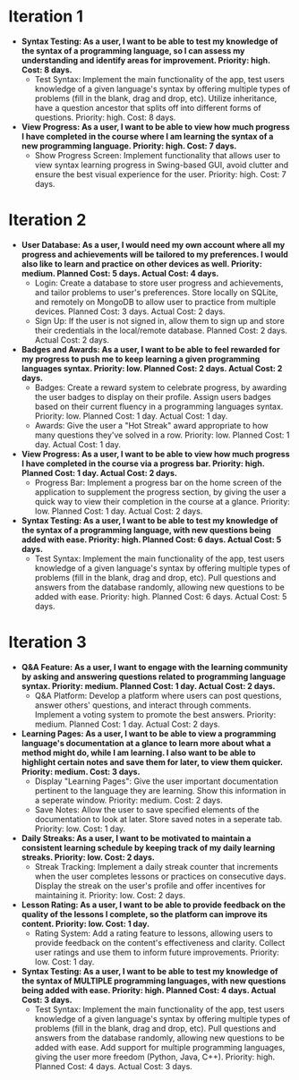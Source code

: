# Iteration 1
- **Syntax Testing: As a user, I want to be able to test my knowledge of the syntax of a programming language, so I can assess my understanding and identify areas for improvement. Priority: high. Cost: 8 days.**
  - Test Syntax: Implement the main functionality of the app, test users knowledge of a given language's syntax by offering multiple types of problems (fill in the blank, drag and drop, etc). Utilize inheritance, have a question ancestor that splits off into different forms of questions. Priority: high. Cost: 8 days.
- **View Progress: As a user, I want to be able to view how much progress I have completed in the course where I am learning the syntax of a new programming language. Priority: high. Cost: 7 days.**
  - Show Progress Screen: Implement functionality that allows user to view syntax learning progress in Swing-based GUI, avoid clutter and ensure the best visual experience for the user. Priority: high. Cost: 7 days.

# Iteration 2
- **User Database: As a user, I would need my own account where all my progress and achievements will be tailored to my preferences. I would also like to learn and practice on other devices as well. Priority: medium. Planned Cost: 5 days. Actual Cost: 4 days.**
  - Login: Create a database to store user progress and achievements, and tailor problems to user's preferences. Store locally on SQLite, and remotely on MongoDB to allow user to practice from multiple devices. Planned Cost: 3 days. Actual Cost: 2 days.
  - Sign Up: If the user is not signed in, allow them to sign up and store their credentials in the local/remote database. Planned Cost: 2 days. Actual Cost: 2 days.
- **Badges and Awards: As a user, I want to be able to feel rewarded for my progress to push me to keep learning a given programming languages syntax. Priority: low. Planned Cost: 2 days. Actual Cost: 2 days.**
  - Badges: Create a reward system to celebrate progress, by awarding the user badges to display on their profile. Assign users badges based on their current fluency in a programming languages syntax. Priority: low. Planned Cost: 1 day. Actual Cost: 1 day.
  - Awards: Give the user a "Hot Streak" award appropriate to how many questions they've solved in a row. Priority: low. Planned Cost: 1 day. Actual Cost: 1 day.
- **View Progress: As a user, I want to be able to view how much progress I have completed in the course via a progress bar. Priority: high. Planned Cost: 1 day. Actual Cost: 2 days.**
  - Progress Bar: Implement a progress bar on the home screen of the application to supplement the progress section, by giving the user a quick way to view their completion in the course at a glance. Priority: low. Planned Cost: 1 day. Actual Cost: 2 days.
- **Syntax Testing: As a user, I want to be able to test my knowledge of the syntax of a programming language, with new questions being added with ease. Priority: high. Planned Cost: 6 days. Actual Cost: 5 days.**
  - Test Syntax: Implement the main functionality of the app, test users knowledge of a given language's syntax by offering multiple types of problems (fill in the blank, drag and drop, etc). Pull questions and answers from the database randomly, allowing new questions to be added with ease. Priority: high. Planned Cost: 6 days. Actual Cost: 5 days.

# Iteration 3
- **Q&A Feature: As a user, I want to engage with the learning community by asking and answering questions related to programming language syntax. Priority: medium. Planned Cost: 1 day. Actual Cost: 2 days.**
  - Q&A Platform: Develop a platform where users can post questions, answer others' questions, and interact through comments. Implement a voting system to promote the best answers. Priority: medium. Planned Cost: 1 day. Actual Cost: 2 days.
- **Learning Pages: As a user, I want to be able to view a programming language's documentation at a glance to learn more about what a method might do, while I am learning. I also want to be able to highlight certain notes and save them for later, to view them quicker. Priority: medium. Cost: 3 days.**
  - Display "Learning Pages": Give the user important documentation pertinent to the language they are learning. Show this information in a seperate window. Priority: medium. Cost: 2 days.
  - Save Notes: Allow the user to save specified elements of the documentation to look at later. Store saved notes in a seperate tab. Priority: low. Cost: 1 day.
- **Daily Streaks: As a user, I want to be motivated to maintain a consistent learning schedule by keeping track of my daily learning streaks. Priority: low. Cost: 2 days.**
  - Streak Tracking: Implement a daily streak counter that increments when the user completes lessons or practices on consecutive days. Display the streak on the user's profile and offer incentives for maintaining it. Priority: low. Cost: 2 days.
- **Lesson Rating: As a user, I want to be able to provide feedback on the quality of the lessons I complete, so the platform can improve its content. Priority: low. Cost: 1 day.**
  - Rating System: Add a rating feature to lessons, allowing users to provide feedback on the content's effectiveness and clarity. Collect user ratings and use them to inform future improvements. Priority: low. Cost: 1 day.
- **Syntax Testing: As a user, I want to be able to test my knowledge of the syntax of MULTIPLE programming languages, with new questions being added with ease. Priority: high. Planned Cost: 4 days. Actual Cost: 3 days.**
  - Test Syntax: Implement the main functionality of the app, test users knowledge of a given language's syntax by offering multiple types of problems (fill in the blank, drag and drop, etc). Pull questions and answers from the database randomly, allowing new questions to be added with ease. Add support for multiple programming languages, giving the user more freedom (Python, Java, C++). Priority: high. Planned Cost: 4 days. Actual Cost: 3 days.

